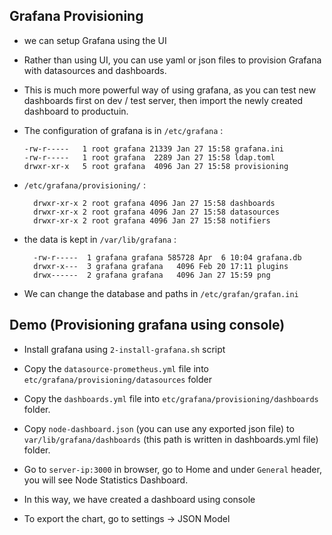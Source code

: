 ## Grafana Provisioning

  - we can setup Grafana using the UI
  - Rather than using UI, you can use yaml or json files to provision Grafana with datasources and dashboards.
  - This is much more powerful way of using grafana, as you can test new dashboards first on dev / test server, then import the newly created dashboard to productuin.
  
- The configuration of grafana is in `/etc/grafana` :
  ```
  -rw-r-----   1 root grafana 21339 Jan 27 15:58 grafana.ini
  -rw-r-----   1 root grafana  2289 Jan 27 15:58 ldap.toml
  drwxr-xr-x   5 root grafana  4096 Jan 27 15:58 provisioning
  ```
- `/etc/grafana/provisioning/` :
  ```
    drwxr-xr-x 2 root grafana 4096 Jan 27 15:58 dashboards
    drwxr-xr-x 2 root grafana 4096 Jan 27 15:58 datasources
    drwxr-xr-x 2 root grafana 4096 Jan 27 15:58 notifiers
  ```
- the data is kept in `/var/lib/grafana` :
    ```
      -rw-r-----  1 grafana grafana 585728 Apr  6 10:04 grafana.db
      drwxr-x---  3 grafana grafana   4096 Feb 20 17:11 plugins
      drwx------  2 grafana grafana   4096 Jan 27 15:59 png
    ```
- We can change the database and paths in `/etc/grafan/grafan.ini`


## Demo (Provisioning grafana using console)
- Install grafana using `2-install-grafana.sh` script
- Copy the `datasource-prometheus.yml` file into `etc/grafana/provisioning/datasources` folder
- Copy the `dashboards.yml` file into `etc/grafana/provisioning/dashboards` folder.
- Copy `node-dashboard.json` (you can use any exported json file) to `var/lib/grafana/dashboards` (this path is written in dashboards.yml file) folder.
- Go to `server-ip:3000` in browser, go to Home and under `General` header, you will see Node Statistics Dashboard.
- In this way, we have created a dashboard using console

- To export the chart, go to settings -> JSON Model
